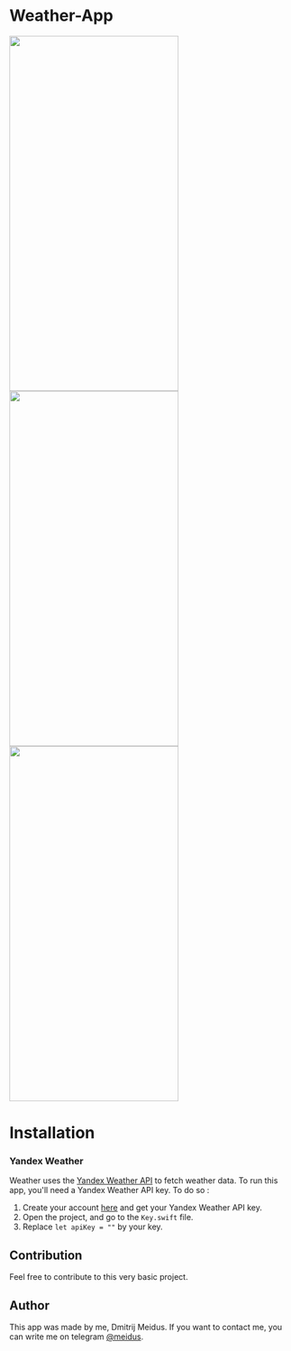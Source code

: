 # Weather-App
<img src="https://user-images.githubusercontent.com/55667177/220427706-dd03ae72-efcb-4674-8301-4b97feda7668.png" width="300" height="630">         <img src="https://user-images.githubusercontent.com/55667177/220428097-289857a1-1bdb-40ca-b545-5c0034cf4bfa.png" width="300" height="630">         <img src="https://user-images.githubusercontent.com/55667177/220428399-3749ffa0-77e4-4c08-8af4-cb63cb68e1dc.png" width="300" height="630">

# Installation

### Yandex Weather

Weather uses the [Yandex Weather API](https://yandex.ru/dev/weather/doc/dg/concepts/forecast-test.html) to fetch weather data. To run this app, you'll need a Yandex Weather API key. To do so :
1. Create your account [here](https://developer.tech.yandex.ru/services/) and get your Yandex Weather API key.
2. Open the project, and go to the `Key.swift` file.
3. Replace `let apiKey = ""` by your key.

## Contribution

Feel free to contribute to this very basic project.

## Author

This app was made by me, Dmitrij Meidus. If you want to contact me, you can write me on telegram [@meidus](https://t.me/meidus).
